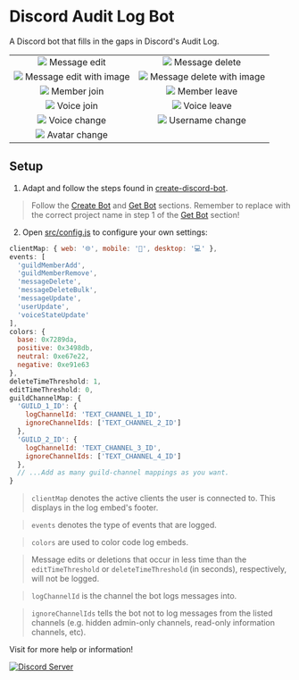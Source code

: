 # Discord Audit Log Bot

A Discord bot that fills in the gaps in Discord's Audit Log.

|                                                                                                                                                |                                                                                                                                                    |
| :--------------------------------------------------------------------------------------------------------------------------------------------: | :------------------------------------------------------------------------------------------------------------------------------------------------: |
|           <img src="https://raw.githubusercontent.com/peterthehan/discord-audit-log-bot/master/assets/messageEdit.png"> Message edit           |           <img src="https://raw.githubusercontent.com/peterthehan/discord-audit-log-bot/master/assets/messageDelete.png"> Message delete           |
| <img src="https://raw.githubusercontent.com/peterthehan/discord-audit-log-bot/master/assets/messageEditWithImage.png"> Message edit with image | <img src="https://raw.githubusercontent.com/peterthehan/discord-audit-log-bot/master/assets/messageDeleteWithImage.png"> Message delete with image |
|            <img src="https://raw.githubusercontent.com/peterthehan/discord-audit-log-bot/master/assets/memberJoin.png"> Member join            |             <img src="https://raw.githubusercontent.com/peterthehan/discord-audit-log-bot/master/assets/memberLeave.png"> Member leave             |
|             <img src="https://raw.githubusercontent.com/peterthehan/discord-audit-log-bot/master/assets/voiceJoin.png"> Voice join             |              <img src="https://raw.githubusercontent.com/peterthehan/discord-audit-log-bot/master/assets/voiceLeave.png"> Voice leave              |
|           <img src="https://raw.githubusercontent.com/peterthehan/discord-audit-log-bot/master/assets/voiceChange.png"> Voice change           |          <img src="https://raw.githubusercontent.com/peterthehan/discord-audit-log-bot/master/assets/usernameChange.png"> Username change          |
|          <img src="https://raw.githubusercontent.com/peterthehan/discord-audit-log-bot/master/assets/avatarChange.png"> Avatar change          |                                                                                                                                                    |

## Setup

1. Adapt and follow the steps found in [create-discord-bot](https://github.com/peterthehan/create-discord-bot).

> Follow the [Create Bot](https://github.com/peterthehan/create-discord-bot#create-bot) and [Get Bot](https://github.com/peterthehan/create-discord-bot#get-bot) sections. Remember to replace with the correct project name in step 1 of the [Get Bot](https://github.com/peterthehan/create-discord-bot#get-bot) section!

2. Open [src/config.js](https://github.com/peterthehan/discord-audit-log-bot/blob/master/src/config.js) to configure your own settings:

```js
clientMap: { web: '🌐', mobile: '📱', desktop: '💻' },
events: [
  'guildMemberAdd',
  'guildMemberRemove',
  'messageDelete',
  'messageDeleteBulk',
  'messageUpdate',
  'userUpdate',
  'voiceStateUpdate'
],
colors: {
  base: 0x7289da,
  positive: 0x3498db,
  neutral: 0xe67e22,
  negative: 0xe91e63
},
deleteTimeThreshold: 1,
editTimeThreshold: 0,
guildChannelMap: {
  'GUILD_1_ID': {
    logChannelId: 'TEXT_CHANNEL_1_ID',
    ignoreChannelIds: ['TEXT_CHANNEL_2_ID']
  },
  'GUILD_2_ID': {
    logChannelId: 'TEXT_CHANNEL_3_ID',
    ignoreChannelIds: ['TEXT_CHANNEL_4_ID']
  },
  // ...Add as many guild-channel mappings as you want.
}
```

> `clientMap` denotes the active clients the user is connected to. This displays in the log embed's footer.

> `events` denotes the type of events that are logged.

> `colors` are used to color code log embeds.

> Message edits or deletions that occur in less time than the `editTimeThreshold` or `deleteTimeThreshold` (in seconds), respectively, will not be logged.

> `logChannelId` is the channel the bot logs messages into.

> `ignoreChannelIds` tells the bot not to log messages from the listed channels (e.g. hidden admin-only channels, read-only information channels, etc).

Visit for more help or information!

<a href="https://discord.gg/WjEFnzC">
  <img src="https://discordapp.com/api/guilds/258167954913361930/embed.png?style=banner2" title="Discord Server"/>
</a>
